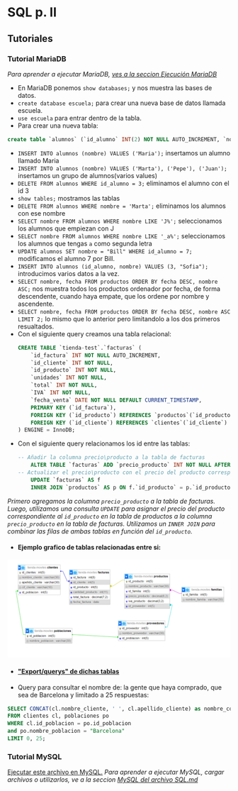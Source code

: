 # SQL p. II
## Tutoriales 
### Tutorial MariaDB
_Para aprender a ejecutar MariaDB, [ves a la seccion Ejecución MariaDB](#ejecución-mariadb)_

- En MariaDB ponemos `show databases;` y nos muestra las bases de datos.
- `create database escuela;` para crear una nueva base de datos llamada escuela.
- `use escuela` para entrar dentro de la tabla.
- Para crear una nueva tabla:
```sql
create table `alumnos` (`id_alumno` INT(2) NOT NULL AUTO_INCREMENT, `nombre` VARCHAR(20), PRIMARY KEY(id_alumno) );
```
- `INSERT INTO alumnos (nombre) VALUES ('Maria');` insertamos un alumno llamado Maria
- `INSERT INTO alumnos (nombre) VALUES ('Marta'), ('Pepe'), ('Juan');` insertamos un grupo de alumnos(varios values)
- `DELETE FROM alumnos WHERE id_alumno = 3;` eliminamos el alumno con el id 3
- `show tables;` mostramos las tablas
- `DELETE FROM alumnos WHERE nombre = 'Marta';` eliminamos los alumnos con ese nombre
- `SELECT nombre FROM alumnos WHERE nombre LIKE 'J%';` seleccionamos los alumnos que empiezan con J
- `SELECT nombre FROM alumnos WHERE nombre LIKE '_a%';` seleccionamos los alumnos que tengas `a` como segunda letra
- `UPDATE alumnos SET nombre = "Bill" WHERE id_alumno = 7;` modificamos el alumno 7 por Bill.
- `INSERT INTO alumnos (id_alumno, nombre) VALUES (3, "Sofia");` introducimos varios datos a la vez.
- `SELECT nombre, fecha FROM productos ORDER BY fecha DESC, nombre ASC;` nos muestra todos los productos ordenador por fecha, de forma descendente, cuando haya empate, que los ordene por nombre y ascendente.
- `SELECT nombre, fecha FROM productos ORDER BY fecha DESC, nombre ASC LIMIT 2;` lo mismo que lo anterior pero limitandolo a los dos primeros resualtados.
- Con el siguiente query creamos una tabla relacional:
    ```sql
    CREATE TABLE `tienda-test`.`facturas` (
        `id_factura` INT NOT NULL AUTO_INCREMENT,
        `id_cliente` INT NOT NULL,
        `id_producto` INT NOT NULL,
        `unidades` INT NOT NULL,
        `total` INT NOT NULL,
        `IVA` INT NOT NULL,
        `fecha_venta` DATE NOT NULL DEFAULT CURRENT_TIMESTAMP,
        PRIMARY KEY (`id_factura`),
        FOREIGN KEY (`id_producto`) REFERENCES `productos`(`id_producto`),
        FOREIGN KEY (`id_cliente`) REFERENCES `clientes`(`id_cliente`)
    ) ENGINE = InnoDB;
    ```
- Con el siguiente query relacionamos los id entre las tablas:
  ```sql
  -- Añadir la columna precio\producto a la tabla de facturas 
      ALTER TABLE `facturas` ADD `precio_producto` INT NOT NULL AFTER `fecha_venta`; 
  -- Actualizar el precio\producto con el precio del producto correspondiente 
      UPDATE `facturas` AS f 
      INNER JOIN `productos` AS p ON f.`id_producto` = p.`id_producto` SET f.`precio_producto` = p.`precio`;
  ```
_Primero agregamos la columna `precio_producto` a la tabla de facturas. Luego, utilizamos una consulta `UPDATE` para asignar el precio del producto correspondiente al `id_producto` en la tabla de productos a la columna `precio_producto` en la tabla de facturas. Utilizamos un `INNER JOIN` para combinar las filas de ambas tablas en función del `id_producto`._

- #### Ejemplo grafico de tablas relacionadas entre si:

![sql1.png](../../../img/tutos/sql1.png)
- #### ["Export/querys" de dichas tablas](sql1.sql)

- Query para consultar el nombre de: la gente que haya comprado, que sea de Barcelona y limitado a 25 respuestas:
```sql
SELECT CONCAT(cl.nombre_cliente, ' ', cl.apellido_cliente) as nombre_completo
FROM clientes cl, poblaciones po
WHERE cl.id_poblacion = po.id_poblacion
and po.nombre_poblacion = "Barcelona"
LIMIT 0, 25;
```
### Tutorial MySQL
 [Ejecutar este archivo en MySQL.](sql2.sql)
 _Para aprender a ejecutar MySQL, cargar archivos o utilizarlos, ve a la seccion [MySQL del archivo SQL.md](sql.md/#iniciar-mysql)_